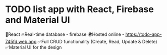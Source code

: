 # TODO list app with React, Firebase and Material UI
📖React
🔥Real-time database - firebase
🌍Hosted online - https://todo-app-745fd.web.app
✅Full CRUD functionality (Create, Read, Update & Delete)
✅Material UI for the design
